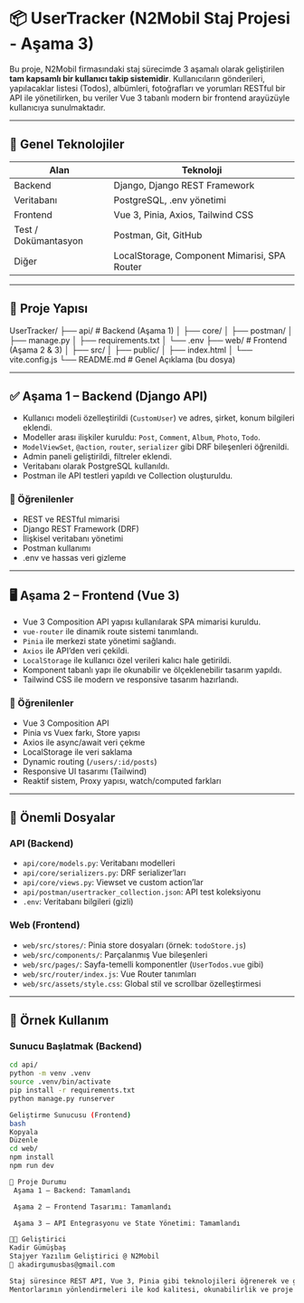 # 📦 UserTracker (N2Mobil Staj Projesi - Aşama 3)

Bu proje, N2Mobil firmasındaki staj sürecimde 3 aşamalı olarak geliştirilen **tam kapsamlı bir kullanıcı takip sistemidir**. Kullanıcıların gönderileri, yapılacaklar listesi (Todos), albümleri, fotoğrafları ve yorumları RESTful bir API ile yönetilirken, bu veriler Vue 3 tabanlı modern bir frontend arayüzüyle kullanıcıya sunulmaktadır.

---

## 🚀 Genel Teknolojiler

| Alan     | Teknoloji                     |
|----------|-------------------------------|
| Backend  | Django, Django REST Framework |
| Veritabanı | PostgreSQL, .env yönetimi   |
| Frontend | Vue 3, Pinia, Axios, Tailwind CSS |
| Test / Dokümantasyon | Postman, Git, GitHub |
| Diğer    | LocalStorage, Component Mimarisi, SPA Router |

---

## 🔧 Proje Yapısı

UserTracker/
├── api/                        # Backend (Aşama 1)
│   ├── core/
│   ├── postman/
│   ├── manage.py
│   ├── requirements.txt
│   └── .env
├── web/                        # Frontend (Aşama 2 & 3)
│   ├── src/
│   ├── public/
│   ├── index.html
│   └── vite.config.js
└── README.md                   # Genel Açıklama (bu dosya)



---

## ✅ Aşama 1 – Backend (Django API)

- Kullanıcı modeli özelleştirildi (`CustomUser`) ve adres, şirket, konum bilgileri eklendi.
- Modeller arası ilişkiler kuruldu: `Post`, `Comment`, `Album`, `Photo`, `Todo`.
- `ModelViewSet`, `@action`, `router`, `serializer` gibi DRF bileşenleri öğrenildi.
- Admin paneli geliştirildi, filtreler eklendi.
- Veritabanı olarak PostgreSQL kullanıldı.
- Postman ile API testleri yapıldı ve Collection oluşturuldu.

### 🧠 Öğrenilenler

- REST ve RESTful mimarisi
- Django REST Framework (DRF)
- İlişkisel veritabanı yönetimi
- Postman kullanımı
- .env ve hassas veri gizleme

---

## 🖥️ Aşama 2 – Frontend (Vue 3)

- Vue 3 Composition API yapısı kullanılarak SPA mimarisi kuruldu.
- `vue-router` ile dinamik route sistemi tanımlandı.
- `Pinia` ile merkezi state yönetimi sağlandı.
- `Axios` ile API’den veri çekildi.
- `LocalStorage` ile kullanıcı özel verileri kalıcı hale getirildi.
- Komponent tabanlı yapı ile okunabilir ve ölçeklenebilir tasarım yapıldı.
- Tailwind CSS ile modern ve responsive tasarım hazırlandı.

### 🧠 Öğrenilenler

- Vue 3 Composition API
- Pinia vs Vuex farkı, Store yapısı
- Axios ile async/await veri çekme
- LocalStorage ile veri saklama
- Dynamic routing (`/users/:id/posts`)
- Responsive UI tasarımı (Tailwind)
- Reaktif sistem, Proxy yapısı, watch/computed farkları

---

## 📂 Önemli Dosyalar

### API (Backend)
- `api/core/models.py`: Veritabanı modelleri
- `api/core/serializers.py`: DRF serializer’ları
- `api/core/views.py`: Viewset ve custom action’lar
- `api/postman/usertracker_collection.json`: API test koleksiyonu
- `.env`: Veritabanı bilgileri (gizli)

### Web (Frontend)
- `web/src/stores/`: Pinia store dosyaları (örnek: `todoStore.js`)
- `web/src/components/`: Parçalanmış Vue bileşenleri
- `web/src/pages/`: Sayfa-temelli komponentler (`UserTodos.vue` gibi)
- `web/src/router/index.js`: Vue Router tanımları
- `web/src/assets/style.css`: Global stil ve scrollbar özelleştirmesi

---

## 🧪 Örnek Kullanım

### Sunucu Başlatmak (Backend)

```bash
cd api/
python -m venv .venv
source .venv/bin/activate
pip install -r requirements.txt
python manage.py runserver

Geliştirme Sunucusu (Frontend)
bash
Kopyala
Düzenle
cd web/
npm install
npm run dev

📌 Proje Durumu
 Aşama 1 – Backend: Tamamlandı

 Aşama 2 – Frontend Tasarımı: Tamamlandı

 Aşama 3 – API Entegrasyonu ve State Yönetimi: Tamamlandı

👨‍💻 Geliştirici
Kadir Gümüşbaş
Stajyer Yazılım Geliştirici @ N2Mobil
📧 akadirgumusbas@gmail.com

Staj süresince REST API, Vue 3, Pinia gibi teknolojileri öğrenerek ve gerçek dünya problemleri çözerek yazılım geliştirme deneyimimi ileri taşıdım.
Mentorlarımın yönlendirmeleri ile kod kalitesi, okunabilirlik ve proje yapısı konusunda da gelişme kaydettim ✅
